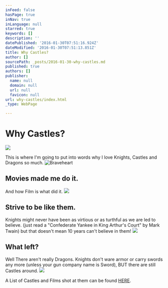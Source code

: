 ```yaml
---
inFeed: false
hasPage: true
inNav: true
inLanguage: null
starred: true
keywords: []
description: ''
datePublished: '2016-01-30T07:51:16.924Z'
dateModified: '2016-01-30T07:51:13.851Z'
title: Why Castles?
author: []
sourcePath: _posts/2016-01-30-why-castles.md
published: true
authors: []
publisher:
  name: null
  domain: null
  url: null
  favicon: null
url: why-castles/index.html
_type: WebPage

---
```

# Why Castles?
![](https://the-grid-user-content.s3-us-west-2.amazonaws.com/8f8700b4-9dab-4b54-8bcd-ec2c16e0303a.JPG)

This is where I'm going to put into words why I love Knights, Castles and Dragons so much. ![Braveheart](https://the-grid-user-content.s3-us-west-2.amazonaws.com/b49042a6-823b-4487-bfb8-6feca09fc7a9.JPG)

## Movies made me do it. 

And how Film is what did it. ![](https://the-grid-user-content.s3-us-west-2.amazonaws.com/487a0b49-9b2b-4312-a20d-38c80942355e.png)

## Strive to be like them.

Knights might never have been as virtious or as turthful as we are led to believe. (just read a "Confederate Yankee in King Arthur's Court" by Mark Twain) but that doesn't mean 10 years can't believe in them!
![](https://the-grid-user-content.s3-us-west-2.amazonaws.com/f55917a9-9aeb-46b3-93fc-67a0b334ef91.jpg)

## What left?

Well There aren't really Dragons. Knights don't ware armor or carry swords any more (unless your gun company name is Sword), BUT there are still Castles around. ![](https://the-grid-user-content.s3-us-west-2.amazonaws.com/8fbd9d95-89d4-4c90-83e7-7b8505630025.jpg)

A List of Castles and Films shot at them can be found [HERE][0].

[0]: http://www.castlesandmanorhouses.com/films.php?Order=Castles